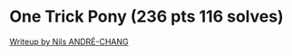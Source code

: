 # One Trick Pony (236 pts 116 solves)

[Writeup by Nils ANDRÉ-CHANG](https://www.nilsand.re/ctf/writeup/2020/05/31/castorsCTF20.html#one-trick-pony-236-pts-116-solves)
